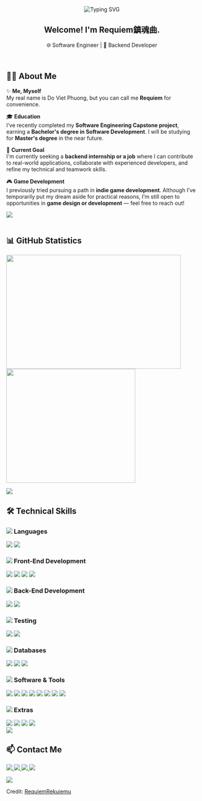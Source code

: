 
<p align="center">
  <img src="https://readme-typing-svg.demolab.com?font=Fira+Code&size=24&duration=3000&pause=1000&color=00BFFF&center=true&vCenter=true&width=435&lines=Welcome+to+my+GitHub!;I'm+Requiem" alt="Typing SVG" />
</p>

<h2 align="center">Welcome! I'm <b>Requiem鎮魂曲</b>.</h2>

<p align="center">
  🌐 Software Engineer | 🔧 Backend Developer
</p>

<br>
	
## 💁‍♂️ About Me

✨ <b>Me, Myself</b>  
My real name is Do Viet Phuong, but you can call me **Requiem** for convenience.

🎓 <b>Education</b>  
I’ve recently completed my **Software Engineering Capstone project**, earning a **Bachelor's degree in Software Development**. I will be studying for **Master's degree** in the near future.

💼 <b>Current Goal</b>  
I'm currently seeking a **backend internship or a job** where I can contribute to real-world applications, collaborate with experienced developers, and refine my technical and teamwork skills.

🎮 <b>Game Development</b>  
I previously tried pursuing a path in **indie game development**. Although I’ve temporarily put my dream aside for practical reasons, I’m still open to opportunities in **game design or development** — feel free to reach out!

<img src="https://user-images.githubusercontent.com/73097560/115834477-dbab4500-a447-11eb-908a-139a6edaec5c.gif"><br><br>

## 📊 GitHub Statistics
<p>
  <img src="https://github-readme-stats.vercel.app/api?username=requiemchinkonkyoku&show_icons=true&theme=react&hide_border=true&include_all_commits=true" width="460" height="300"/>
  <img src="https://github-readme-stats.vercel.app/api/top-langs/?username=requiemchinkonkyoku&layout=compact&theme=react&hide_border=true" width="340" height="300"/>
</p>

<img src="https://user-images.githubusercontent.com/73097560/115834477-dbab4500-a447-11eb-908a-139a6edaec5c.gif">

## 🛠️ Technical Skills

<!-- Languages -->
<h3><img src="https://img.icons8.com/color/24/code.png"/> Languages</h3>
<div>
  <img src="https://img.shields.io/badge/java-%23ED8B00.svg?style=for-the-badge&logo=openjdk&logoColor=white"/>
  <img src="https://img.shields.io/badge/c%23-%23239120.svg?style=for-the-badge&logo=c-sharp&logoColor=white"/>
</div>

<!-- Front-End -->
<h3><img src="https://img.icons8.com/color/24/web.png"/> Front-End Development</h3>
<div>
  <img src="https://img.shields.io/badge/HTML5%20-%23E34F26.svg?style=for-the-badge&logo=html5&logoColor=white"/>
  <img src="https://img.shields.io/badge/CSS%20-%231572B6.svg?style=for-the-badge&logo=css3&logoColor=white"/>
  <img src="https://img.shields.io/badge/JavaScript%20-%23F7DF1E.svg?style=for-the-badge&logo=javascript&logoColor=black"/>
  <img src="https://img.shields.io/badge/react-%2320232a.svg?style=for-the-badge&logo=react&logoColor=%2361DAFB"/>
</div>

<!-- Back-End -->
<h3><img src="https://img.icons8.com/fluency/24/server.png"/> Back-End Development</h3>
<div>
  <img src="https://img.shields.io/badge/spring-%236DB33F.svg?style=for-the-badge&logo=spring&logoColor=white"/>
  <img src="https://img.shields.io/badge/.NET-5C2D91?style=for-the-badge&logo=.net&logoColor=white"/>
</div>

<!-- Testing -->
<h3><img src="https://img.icons8.com/external-flatart-icons-outline-flatarticons/24/external-bug-testing-flatart-icons-outline-flatarticons.png"/> Testing</h3>
<div>
  <img src="https://img.shields.io/badge/-selenium-%43B02A?style=for-the-badge&logo=selenium&logoColor=white"/>
  <img src="https://img.shields.io/badge/-Swagger-%23Clojure?style=for-the-badge&logo=swagger&logoColor=white"/>
</div>

<!-- Databases -->
<h3><img src="https://img.icons8.com/ios-filled/24/database.png"/> Databases</h3>
<div>
  <img src="https://img.shields.io/badge/Microsoft%20SQL%20Server-CC2927?style=for-the-badge&logo=microsoft%20sql%20server&logoColor=white"/>
  <img src="https://img.shields.io/badge/firebase-a08021?style=for-the-badge&logo=firebase&logoColor=ffcd34"/>
  <img src="https://img.shields.io/badge/Cloudinary-3448C5?style=for-the-badge&logo=cloudinary&logoColor=white"/>
</div>

<!-- Tools & Software -->
<h3><img src="https://img.icons8.com/ios/24/toolbox.png"/> Software & Tools</h3>
<div>
  <img src="https://img.shields.io/badge/git-%23F05033.svg?style=for-the-badge&logo=git&logoColor=white"/>
  <img src="https://img.shields.io/badge/github-%23121011.svg?style=for-the-badge&logo=github&logoColor=white"/>
  <img src="https://img.shields.io/badge/Visual%20Studio%20Code-0078d7.svg?style=for-the-badge&logo=visual-studio-code&logoColor=white"/>
  <img src="https://img.shields.io/badge/Visual%20Studio-5C2D91.svg?style=for-the-badge&logo=visual-studio&logoColor=white"/>
  <img src="https://img.shields.io/badge/JetBrains-000000?style=for-the-badge&logo=jetbrains&logoColor=white"/>
  <img src="https://img.shields.io/badge/NetBeansIDE-1B6AC6.svg?style=for-the-badge&logo=apache-netbeans-ide&logoColor=white"/>
  <img src="https://img.shields.io/badge/unity-%23000000.svg?style=for-the-badge&logo=unity&logoColor=white"/>
  <img src="https://img.shields.io/badge/github%20actions-%232671E5.svg?style=for-the-badge&logo=githubactions&logoColor=white"/>
</div>

<!-- Extras -->
<h3><img src="https://img.icons8.com/ios/24/plus-math.png"/> Extras</h3>
<div>
  <img src="https://img.shields.io/badge/markdown-%23000000.svg?style=for-the-badge&logo=markdown&logoColor=white"/>
  <img src="https://img.shields.io/badge/apache%20tomcat-%23F8DC75.svg?style=for-the-badge&logo=apache-tomcat&logoColor=black"/>
  <img src="https://img.shields.io/badge/Apache%20Maven-C71A36?style=for-the-badge&logo=Apache%20Maven&logoColor=white"/>
  <img src="https://img.shields.io/badge/Azure-0078D4?style=for-the-badge&logo=microsoftazure&logoColor=white"/>
</div>

<img src="https://user-images.githubusercontent.com/73097560/115834477-dbab4500-a447-11eb-908a-139a6edaec5c.gif">

## 📫 Contact Me

<p>
  <a href="https://www.linkedin.com/in/requiemchinkonkyoku/" target="_blank">
    <img src="https://img.shields.io/badge/LinkedIn-%230077B5.svg?style=for-the-badge&logo=linkedin&logoColor=white"/>
  </a>
  <a href="https://www.facebook.com/requiemchinkonkyoku/" target="_blank">
    <img src="https://img.shields.io/badge/Facebook-%231877F2.svg?style=for-the-badge&logo=facebook&logoColor=white"/>
  </a>
  <a href="mailto:phuongdo0207@gmail.com" target="_blank">
    <img src="https://img.shields.io/badge/Gmail-D14836?style=for-the-badge&logo=gmail&logoColor=white"/>
  </a>
  <a href="https://discord.com/users/381307624769060865" target="_blank">
    <img src="https://img.shields.io/badge/Discord-%235865F2.svg?style=for-the-badge&logo=discord&logoColor=white"/>
  </a>
</p>

</div>

<img src="https://user-images.githubusercontent.com/73097560/115834477-dbab4500-a447-11eb-908a-139a6edaec5c.gif">

Credit: [RequiemRekuiemu](https://github.com/RequiemRekuiemu)
